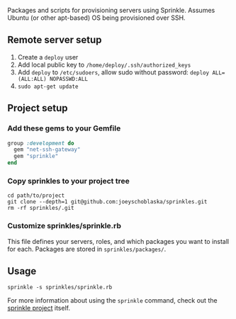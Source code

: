 Packages and scripts for provisioning servers using Sprinkle. Assumes Ubuntu (or other apt-based) OS being provisioned over SSH.

## Remote server setup
1. Create a `deploy` user
2. Add local public key to `/home/deploy/.ssh/authorized_keys`
3. Add `deploy` to `/etc/sudoers`, allow sudo without password: `deploy ALL=(ALL:ALL) NOPASSWD:ALL`
4. `sudo apt-get update`

## Project setup
### Add these gems to your Gemfile
```ruby
group :development do
  gem "net-ssh-gateway"
  gem "sprinkle"
end
```

### Copy sprinkles to your project tree
```
cd path/to/project
git clone --depth=1 git@github.com:joeyschoblaska/sprinkles.git
rm -rf sprinkles/.git
```

### Customize sprinkles/sprinkle.rb
This file defines your servers, roles, and which packages you want to install for each. Packages are stored in `sprinkles/packages/`.

## Usage
`sprinkle -s sprinkles/sprinkle.rb`

For more information about using the `sprinkle` command, check out the [sprinkle project](https://github.com/sprinkle-tool/sprinkle) itself.
